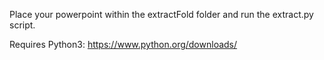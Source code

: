 Place your powerpoint within the extractFold folder and run the extract.py script.

Requires Python3: https://www.python.org/downloads/
